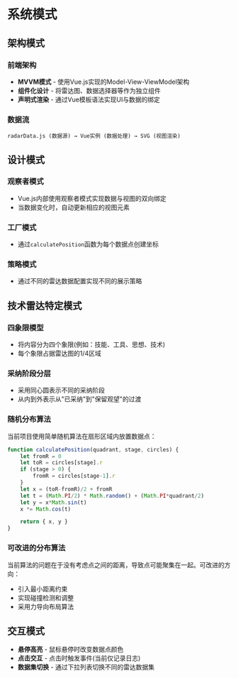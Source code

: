 # 系统模式

## 架构模式

### 前端架构
- **MVVM模式** - 使用Vue.js实现的Model-View-ViewModel架构
- **组件化设计** - 将雷达图、数据选择器等作为独立组件
- **声明式渲染** - 通过Vue模板语法实现UI与数据的绑定

### 数据流
```
radarData.js (数据源) → Vue实例 (数据处理) → SVG (视图渲染)
```

## 设计模式

### 观察者模式
- Vue.js内部使用观察者模式实现数据与视图的双向绑定
- 当数据变化时，自动更新相应的视图元素

### 工厂模式
- 通过`calculatePosition`函数为每个数据点创建坐标

### 策略模式
- 通过不同的雷达数据配置实现不同的展示策略

## 技术雷达特定模式

### 四象限模型
- 将内容分为四个象限(例如：技能、工具、思想、技术)
- 每个象限占据雷达图的1/4区域

### 采纳阶段分层
- 采用同心圆表示不同的采纳阶段
- 从内到外表示从"已采纳"到"保留观望"的过渡

### 随机分布算法
当前项目使用简单随机算法在扇形区域内放置数据点：
```javascript
function calculatePosition(quadrant, stage, circles) {
    let fromR = 0
    let toR = circles[stage].r
    if (stage > 0) {
        fromR = circles[stage-1].r
    }
    let x = (toR-fromR)/2 + fromR
    let t = (Math.PI/2) * Math.random() + (Math.PI*quadrant/2)
    let y = x*Math.sin(t)
    x *= Math.cos(t)

    return { x, y }
}
```

### 可改进的分布算法
当前算法的问题在于没有考虑点之间的距离，导致点可能聚集在一起。可改进的方向：
- 引入最小距离约束
- 实现碰撞检测和调整
- 采用力导向布局算法

## 交互模式
- **悬停高亮** - 鼠标悬停时改变数据点颜色
- **点击交互** - 点击时触发事件(当前仅记录日志)
- **数据集切换** - 通过下拉列表切换不同的雷达数据集 